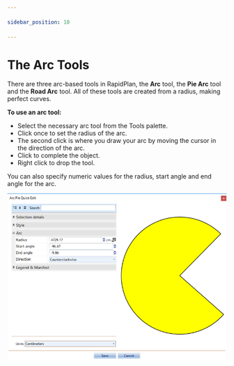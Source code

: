 ```yaml
---

sidebar_position: 10

---
```

# The Arc Tools 

There are three arc-based tools in RapidPlan, the **Arc** tool, the **Pie Arc** tool and the **Road Arc** tool. All of these tools are created from a radius, making perfect curves.

**To use an arc tool:**

- Select the necessary arc tool from the Tools palette.
 - Click once to set the radius of the arc.
 - The second click is where you draw your arc by moving the cursor in the direction of the arc.
 - Click to complete the object.
 - Right click to drop the tool.

You can also specify numeric values for the radius, start angle and end angle for the arc.

![Setting_the_Radius_and_Angles_of_the_Pie_Arc_Manually](./assets/Setting_the_Radius_and_Angles_of_the_Pie_Arc_Manually.png)

